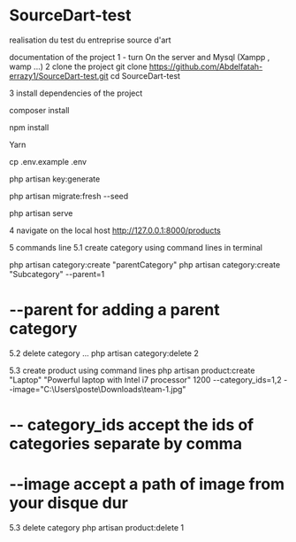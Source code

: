 # SourceDart-test
realisation du test du entreprise source d'art 

documentation of the project
1 - turn On the server and Mysql (Xampp , wamp ...)
2 clone the project 
 git clone https://github.com/Abdelfatah-errazy1/SourceDart-test.git
 cd SourceDart-test

3  install dependencies of the project

 composer install

 npm install

 Yarn

 cp .env.example .env

 php artisan key:generate
 
 php artisan migrate:fresh --seed

 php artisan serve 

4 navigate on the local host
  http://127.0.0.1:8000/products

5 commands line
 5.1 create category using command lines in terminal

 php artisan category:create "parentCategory"
 php artisan category:create "Subcategory" --parent=1
 # --parent for adding a parent category

5.2  delete category ...
 php artisan category:delete 2

5.3 create product using command lines
php artisan product:create "Laptop" "Powerful laptop with Intel i7 processor" 1200 --category_ids=1,2  --image="C:\Users\poste\Downloads\team-1.jpg"
# -- category_ids accept the ids of categories separate by comma
# --image accept a path of image from your disque dur 
5.3  delete category 
php artisan product:delete 1


 